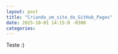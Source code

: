 ```yaml
---
layout: post
title: "Criando_um_site_do_GitHub_Pages"
date: 2025-10-01 14:15:0 -0300
categories:
---
```



Teste :)